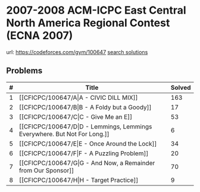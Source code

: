 # 2007-2008 ACM-ICPC East Central North America Regional Contest (ECNA 2007)

url: https://codeforces.com/gym/100647
[search solutions](https://www.google.com/search?q=Solution+OR+題解+2007-2008+ACM-ICPC+East+Central+North+America+Regional+Contest+(ECNA+2007))

## Problems

| # | Title | Solved |
| --- | --- | --- |
|1|[[CFICPC/100647/A\|A - CIVIC DILL MIX]]|163|
|2|[[CFICPC/100647/B\|B - A Foldy but a Goody]]|17|
|3|[[CFICPC/100647/C\|C - Give Me an E]]|53|
|4|[[CFICPC/100647/D\|D - Lemmings, Lemmings Everywhere. But Not For Long.]]|6|
|5|[[CFICPC/100647/E\|E - Once Around the Lock]]|34|
|6|[[CFICPC/100647/F\|F - A Puzzling Problem]]|20|
|7|[[CFICPC/100647/G\|G - And Now, a Remainder from Our Sponsor]]|70|
|8|[[CFICPC/100647/H\|H - Target Practice]]|9|
